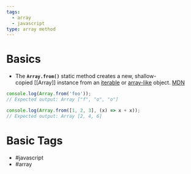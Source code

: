 ```yaml
---
tags:
  - array
  - javascript
type: array method
---
```

# Basics
- The **`Array.from()`** static method creates a new, shallow-copied [[Array]] instance from an [iterable](https://developer.mozilla.org/en-US/docs/Web/JavaScript/Reference/Iteration_protocols#the_iterable_protocol) or [array-like](https://developer.mozilla.org/en-US/docs/Web/JavaScript/Guide/Indexed_collections#working_with_array-like_objects) object. [MDN](https://developer.mozilla.org/en-US/docs/Web/JavaScript/Reference/Global_Objects/Array/from)
```javascript
console.log(Array.from('foo'));
// Expected output: Array ["f", "o", "o"]

console.log(Array.from([1, 2, 3], (x) => x + x));
// Expected output: Array [2, 4, 6]
```
# Basic Tags
- #javascript 
- #array 